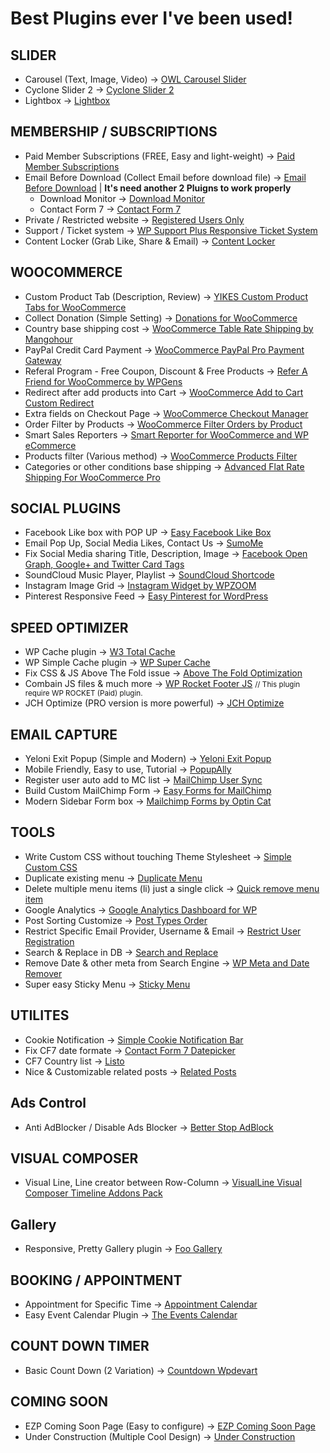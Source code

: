 # Best Plugins ever I've been used!

## SLIDER
* Carousel (Text, Image, Video) -> [OWL Carousel Slider](https://wordpress.org/plugins/lgx-owl-carousel/)
* Cyclone Slider 2 -> [Cyclone Slider 2](https://wordpress.org/plugins/cyclone-slider-2)
* Lightbox -> [Lightbox](https://wordpress.org/plugins/lightbox/)

## MEMBERSHIP / SUBSCRIPTIONS
* Paid Member Subscriptions (FREE, Easy and light-weight) -> [Paid Member Subscriptions](https://wordpress.org/plugins/paid-member-subscriptions/)
* Email Before Download (Collect Email before download file) -> [Email Before Download](https://wordpress.org/plugins/email-before-download/) | **It's need another 2 Pluigns to work properly**
	* Download Monitor -> [Download Monitor](https://wordpress.org/plugins/download-monitor/)
	* Contact Form 7 -> [Contact Form 7](https://wordpress.org/plugins/contact-form-7/)
* Private / Restricted website -> [Registered Users Only](https://wordpress.org/plugins/registered-users-only/)
* Support / Ticket system -> [WP Support Plus Responsive Ticket System](https://wordpress.org/plugins/wp-support-plus-responsive-ticket-system/)
* Content Locker (Grab Like, Share & Email) -> [Content Locker](https://wordpress.org/plugins/content-locker/)

## WOOCOMMERCE
* Custom Product Tab (Description, Review) -> [YIKES Custom Product Tabs for WooCommerce](https://wordpress.org/plugins/yikes-inc-easy-custom-woocommerce-product-tabs/)
* Collect Donation (Simple Setting) -> [Donations for WooCommerce](https://wordpress.org/plugins/donations-for-woocommerce/)
* Country base shipping cost -> [WooCommerce Table Rate Shipping by Mangohour](https://wordpress.org/plugins/table-rate-shipping-for-woocommerce/)
* PayPal Credit Card Payment -> [WooCommerce PayPal Pro Payment Gateway](https://wordpress.org/plugins/woocommerce-paypal-pro-payment-gateway/)
* Referal Program - Free Coupon, Discount & Free Products -> [Refer A Friend for WooCommerce by WPGens](https://wordpress.org/plugins/refer-a-friend-for-woocommerce-by-wpgens/)
* Redirect after add products into Cart -> [WooCommerce Add to Cart Custom Redirect](https://wordpress.org/plugins/woocommerce-add-to-cart-custom-redirect/)
* Extra fields on Checkout Page -> [WooCommerce Checkout Manager](https://wordpress.org/plugins/woocommerce-checkout-manager/)
* Order Filter by Products -> [WooCommerce Filter Orders by Product](https://wordpress.org/plugins/woocommerce-filter-orders-by-product/)
* Smart Sales Reporters -> [Smart Reporter for WooCommerce and WP eCommerce](https://wordpress.org/plugins/smart-reporter-for-wp-e-commerce/)
* Products filter (Various method) -> [WooCommerce Products Filter](https://wordpress.org/plugins/woocommerce-products-filter/)
* Categories or other conditions base shipping -> [Advanced Flat Rate Shipping For WooCommerce Pro](https://codecanyon.net/item/advance-flat-rate-shipping-method-for-woocommerce/15831725)

## SOCIAL PLUGINS
* Facebook Like box with POP UP -> [Easy Facebook Like Box](https://wordpress.org/plugins/easy-facebook-likebox/)
* Email Pop Up, Social Media Likes, Contact Us -> [SumoMe](https://wordpress.org/plugins/sumome/)
* Fix Social Media sharing Title, Description, Image -> [Facebook Open Graph, Google+ and Twitter Card Tags](https://wordpress.org/plugins/wonderm00ns-simple-facebook-open-graph-tags/)
* SoundCloud Music Player, Playlist -> [SoundCloud Shortcode](https://wordpress.org/plugins/soundcloud-shortcode/)
* Instagram Image Grid -> [Instagram Widget by WPZOOM](https://wordpress.org/plugins/instagram-widget-by-wpzoom/)
* Pinterest Responsive Feed -> [Easy Pinterest for WordPress](https://wordpress.org/plugins/easy-pinterest/)

## SPEED OPTIMIZER
* WP Cache plugin -> [W3 Total Cache](https://wordpress.org/plugins/w3-total-cache/
)
* WP Simple Cache plugin -> [WP Super Cache](https://wordpress.org/plugins/wp-super-cache/)
* Fix CSS & JS Above The Fold issue -> [Above The Fold Optimization](https://wordpress.org/plugins/above-the-fold-optimization/)
* Combain JS files & much more -> [WP Rocket Footer JS](https://wordpress.org/plugins/rocket-footer-js/) <small>// This plugin require WP ROCKET (Paid) plugin.</small>
* JCH Optimize (PRO version is more powerful) -> [JCH Optimize](https://wordpress.org/plugins/jch-optimize/)

## EMAIL CAPTURE 
* Yeloni Exit Popup (Simple and Modern) -> [Yeloni Exit Popup](https://wordpress.org/plugins/yeloni-free-exit-popup/)
* Mobile Friendly, Easy to use, Tutorial -> [PopupAlly](https://wordpress.org/plugins/popupally/)
* Register user auto add to MC list -> [MailChimp User Sync](https://wordpress.org/plugins/mailchimp-sync/)
* Build Custom MailChimp Form -> [Easy Forms for MailChimp](https://wordpress.org/plugins/yikes-inc-easy-mailchimp-extender/)
* Modern Sidebar Form box -> [Mailchimp Forms by Optin Cat](https://wordpress.org/plugins/mailchimp-wp/)

## TOOLS
* Write Custom CSS without touching Theme Stylesheet -> [Simple Custom CSS](https://wordpress.org/plugins/simple-custom-css)
* Duplicate existing menu -> [Duplicate Menu](https://wordpress.org/plugins/duplicate-menu/)
* Delete multiple menu items (li) just a single click -> [Quick remove menu item](https://wordpress.org/plugins/quick-remove-menu-item/)
* Google Analytics -> [Google Analytics Dashboard for WP](https://wordpress.org/plugins/google-analytics-dashboard-for-wp/)
* Post Sorting Customize -> [Post Types Order](https://wordpress.org/plugins/post-types-order/)
* Restrict Specific Email Provider, Username & Email -> [Restrict User Registration](https://wordpress.org/plugins/restrict-user-registration/)
* Search & Replace in DB -> [Search and Replace](https://wordpress.org/plugins/search-and-replace/)
* Remove Date & other meta from Search Engine -> [WP Meta and Date Remover](https://wordpress.org/plugins/wp-meta-and-date-remover/)
* Super easy Sticky Menu -> [Sticky Menu](https://wordpress.org/plugins/sticky-menu-or-anything-on-scroll/)

## UTILITES
* Cookie Notification -> [Simple Cookie Notification Bar](https://wordpress.org/plugins/simple-cookie-notification-bar/)
* Fix CF7 date formate -> [Contact Form 7 Datepicker](https://wordpress.org/plugins/contact-form-7-datepicker/)
* CF7 Country list -> [Listo](https://wordpress.org/plugins/listo/)
* Nice & Customizable related posts -> [Related Posts](https://wordpress.org/plugins/yuzo-related-post/)


## Ads Control
* Anti AdBlocker / Disable Ads Blocker -> [Better Stop AdBlock](https://et.wordpress.org/plugins/better-stop-adblock/)

## VISUAL COMPOSER
* Visual Line, Line creator between Row-Column -> [VisualLine Visual Composer Timeline Addons Pack](https://codecanyon.net/item/visualline-visual-composer-timeline-addons-pack/12147228)

## Gallery
* Responsive, Pretty Gallery plugin -> [Foo Gallery](https://wordpress.org/plugins/foogallery/)

## BOOKING / APPOINTMENT
* Appointment for Specific Time -> [Appointment Calendar](https://wordpress.org/plugins/appointment-calendar/)
* Easy Event Calendar Plugin -> [The Events Calendar](https://wordpress.org/plugins/the-events-calendar/)

## COUNT DOWN TIMER
* Basic Count Down (2 Variation) -> [Countdown Wpdevart](https://wordpress.org/plugins/widget-countdown/)

## COMING SOON
* EZP Coming Soon Page (Easy to configure) -> [EZP Coming Soon Page](https://wordpress.org/plugins/easy-pie-coming-soon/)
* Under Construction (Multiple Cool Design) -> [Under Construction](https://wordpress.org/plugins/under-construction-page/)
